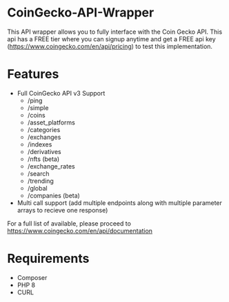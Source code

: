 # CoinGecko-API-Wrapper

This API wrapper allows you to fully interface with the Coin Gecko API.  This api has a FREE tier where you can signup anytime and get a FREE api key (https://www.coingecko.com/en/api/pricing) to test this implementation.

# Features
- Full CoinGecko API v3 Support
  - /ping 
  - /simple 
  - /coins 
  - /asset_platforms 
  - /categories 
  - /exchanges 
  - /indexes 
  - /derivatives 
  - /nfts (beta)
  - /exchange_rates 
  - /search 
  - /trending 
  - /global 
  - /companies (beta)
- Multi call support (add multiple endpoints along with multiple parameter arrays to recieve one response)

For a full list of available, please proceed to https://www.coingecko.com/en/api/documentation

# Requirements
- Composer
- PHP 8
- CURL
